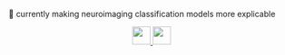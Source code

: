 🌱 currently making neuroimaging classification models more explicable 


<p align="center">
	<a href="https://www.linkedin.com/in/matiasberrios" target="_blank">
		<img height="32" width="32" src="https://cdn.simpleicons.org/linkedin/0A66C2" />
	</a>
	<a href="https://twitter.com/matiasberrioss/" target="_blank">
		<img height="32" width="32" src="https://cdn.simpleicons.org/x/ffffff"/>
	</a>
</p>
